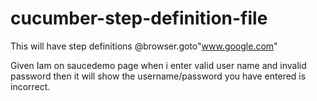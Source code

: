 # cucumber-step-definition-file
This will have step definitions 
@browser.goto"www.google.com"

Given Iam on saucedemo page
when i enter valid user name and invalid password
then it will show the username/password you have entered is incorrect.


